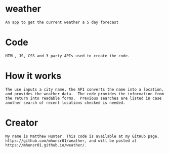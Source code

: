 # weather
    An app to get the current weather a 5 day forecast

# Code
    HTML, JS, CSS and 3 party APIs used to create the code.

# How it works
    The use inputs a city name, the API converts the name into a location, and provides the weather data.  The code provides the information from the return into readable forms.  Previous searches are listed in case another search of recent locations checked is needed.

# Creator
    My name is Matthew Hunter. This code is available at my GitHub page, https://github.com/mhunsr01/weather, and will be posted at https://mhunsr01.github.io/weather/.

    